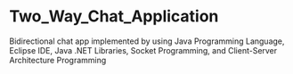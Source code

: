 # Two_Way_Chat_Application
Bidirectional chat app implemented by using Java Programming Language, Eclipse IDE, Java .NET Libraries, Socket Programming, and Client-Server Architecture Programming
